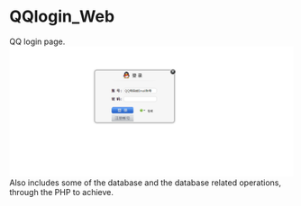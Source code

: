 # QQlogin_Web
QQ login page.
![Image text](https://github.com/Ts799498164/image-folder/blob/master/qqlogin.png)
Also includes some of the database and the database related operations, through the PHP to achieve.
